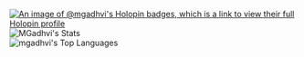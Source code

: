 [![An image of @mgadhvi's Holopin badges, which is a link to view their full Holopin profile](https://holopin.me/mgadhvi)](https://holopin.io/@mgadhvi)
![MGadhvi's Stats](https://github-readme-stats.vercel.app/api?username=MGadhvi&theme=nord&show_icons=true&hide_border=true&count_private=true)  
![mgadhvi's Top Languages](https://github-readme-stats.vercel.app/api/top-langs/?username=mgadhvi&theme=nord&show_icons=true&hide_border=true&layout=compact)
